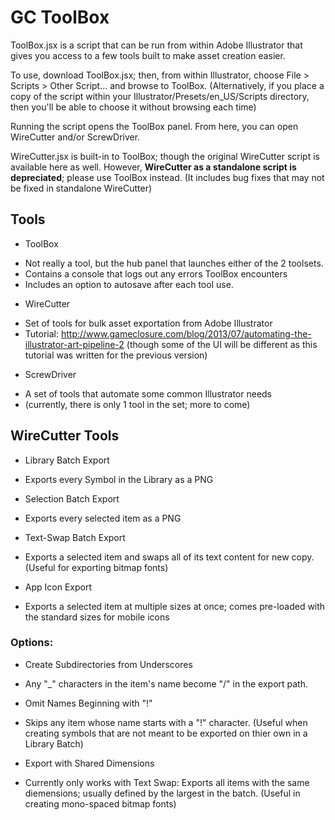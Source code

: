 GC ToolBox
========
ToolBox.jsx is a script that can be run from within Adobe Illustrator that gives you access to a few tools built to make asset creation easier. 

To use, download ToolBox.jsx; then, from within Illustrator, choose File > Scripts > Other Script... and browse to ToolBox. (Alternatively, if you place a copy of the script within your Illustrator/Presets/en_US/Scripts directory, then you'll be able to choose it without browsing each time)

Running the script opens the ToolBox panel. From here, you can open WireCutter and/or ScrewDriver. 

WireCutter.jsx is built-in to ToolBox; though the original WireCutter script is available here as well. However, **WireCutter as a standalone script is depreciated**; please use ToolBox instead. (It includes bug fixes that may not be fixed in standalone WireCutter)

Tools
----
* ToolBox
 - Not really a tool, but the hub panel that launches either of the 2 toolsets.
 - Contains a console that logs out any errors ToolBox encounters
 - Includes an option to autosave after each tool use. 
* WireCutter
 - Set of tools for bulk asset exportation from Adobe Illustrator
 - Tutorial: http://www.gameclosure.com/blog/2013/07/automating-the-illustrator-art-pipeline-2 (though some of the UI will be different as this tutorial was written for the previous version)
* ScrewDriver
 - A set of tools that automate some common Illustrator needs
 - (currently, there is only 1 tool in the set; more to come)

WireCutter Tools
----------
* Library Batch Export
 - Exports every Symbol in the Library as a PNG
* Selection Batch Export
 - Exports every selected item as a PNG
* Text-Swap Batch Export
 - Exports a selected item and swaps all of its text content for new copy. (Useful for exporting bitmap fonts) 
* App Icon Export
 - Exports a selected item at multiple sizes at once; comes pre-loaded with the standard sizes for mobile icons

### Options:
* Create Subdirectories from Underscores
 - Any "_" characters in the item's name become "/" in the export path.
* Omit Names Beginning with "!"
 - Skips any item whose name starts with a "!" character. (Useful when creating symbols that are not meant to be exported on thier own in a Library Batch)
* Export with Shared Dimensions
 - Currently only works with Text Swap: Exports all items with the same diemensions; usually defined by the largest in the batch. (Useful in creating mono-spaced bitmap fonts)
